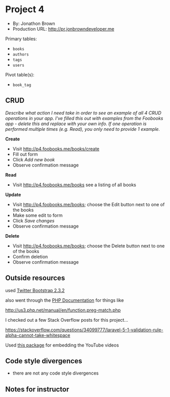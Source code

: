 # Project 4
+ By: Jonathon Brown
+ Production URL: <http://pr.jonbrowndeveloper.me>

Primary tables:
  + `books`
  + `authors`
  + `tags`
  + `users`
  
Pivot table(s):
  + `book_tag`


## CRUD
*Describe what action I need take in order to see an example of all 4 CRUD operations in your app. I've filled this out with examples from the Foobooks app - delete this and replace with your own info. If one operation is performed multiple times (e.g. Read), you only need to provide 1 example.*

__Create__
  + Visit <http://p4.foobooks.me/books/create>
  + Fill out form
  + Click *Add new book*
  + Observe confirmation message
  
__Read__
  + Visit <http://p4.foobooks.me/books> see a listing of all books
  
__Update__
  + Visit <http://p4.foobooks.me/books>; choose the Edit button next to one of the books
  + Make some edit to form
  + Click *Save changes*
  + Observe confirmation message
  
__Delete__
  + Visit <http://p4.foobooks.me/books>; choose the Delete button next to one of the books
  + Confirm deletion
  + Observe confirmation message


## Outside resources
used [Twitter Bootstrap 2.3.2](http://getbootstrap.com/2.3.2/)

also went through the [PHP Documentation](http://php.net/manual/en) for things like 

http://us3.php.net/manual/en/function.preg-match.php

I checked out a few Stack Overflow posts for this project...

https://stackoverflow.com/questions/34099777/laravel-5-1-validation-rule-alpha-cannot-take-whitespace

Used [this package](https://packagist.org/packages/cohensive/embed) for embedding the YouTube videos

## Code style divergences
- there are not any code style divergences

## Notes for instructor
